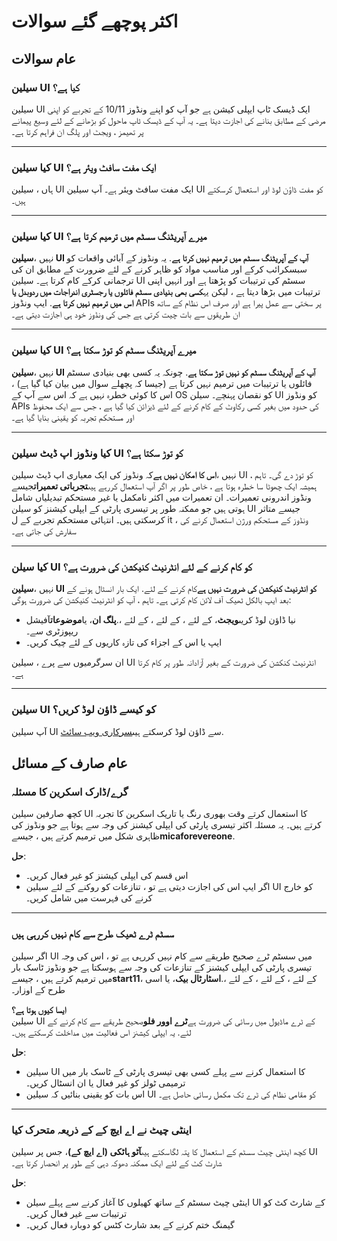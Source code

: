 # **اکثر پوچھے گئے سوالات**

## **عام سوالات**

### **سیلین UI کیا ہے؟**

سیلین UI ایک ڈیسک ٹاپ ایپلی کیشن ہے جو آپ کو اپنے ونڈوز 10/11 کے تجربے کو اپنی مرضی کے مطابق بنانے کی اجازت دیتا ہے۔ یہ آپ کے ڈیسک ٹاپ ماحول کو بڑھانے کے لئے وسیع پیمانے پر تھیمز ، ویجٹ اور پلگ ان فراہم کرتا ہے۔

***

### **کیا سیلین UI ایک مفت سافٹ ویئر ہے؟**

ہاں ، سیلین UI ایک مفت سافٹ ویئر ہے۔ آپ سیلین UI کو مفت ڈاؤن لوڈ اور استعمال کرسکتے ہیں۔

***

### **کیا سیلین UI میرے آپریٹنگ سسٹم میں ترمیم کرتا ہے؟**

نہیں ،**سیلین UI آپ کے آپریٹنگ سسٹم میں ترمیم نہیں کرتا ہے**. یہ ونڈوز کے آبائی واقعات کو سبسکرائب کرکے اور مناسب مواد کو ظاہر کرنے کے لئے ضرورت کے مطابق ان کی ترجمانی کرکے کام کرتا ہے۔ سیلین UI سسٹم کی ترتیبات کو پڑھتا ہے اور انہیں اپنی ترتیبات میں بڑھا دیتا ہے ، لیکن یہ**کسی بھی بنیادی سسٹم فائلوں یا رجسٹری اندراجات میں ردوبدل یا اس میں ترمیم نہیں کرتا ہے**. ایپ ونڈوز APIs پر سختی سے عمل پیرا ہے اور صرف اس نظام کے ساتھ ان طریقوں سے بات چیت کرتی ہے جس کی ونڈوز خود ہی اجازت دیتی ہے۔

***

### **کیا سیلین UI میرے آپریٹنگ سسٹم کو توڑ سکتا ہے؟**

نہیں ،**سیلین UI آپ کے آپریٹنگ سسٹم کو نہیں توڑ سکتا ہے**. چونکہ یہ کسی بھی بنیادی سسٹم فائلوں یا ترتیبات میں ترمیم نہیں کرتا ہے (جیسا کہ پچھلے سوال میں بیان کیا گیا ہے) ، اس کا کوئی خطرہ نہیں ہے کہ اس سے آپ کے OS کو نقصان پہنچے۔ سیلن UI کو ونڈوز APIs کی حدود میں بغیر کسی رکاوٹ کے کام کرنے کے لئے ڈیزائن کیا گیا ہے ، جس سے ایک محفوظ اور مستحکم تجربہ کو یقینی بنایا گیا ہے۔

***

### **کیا ونڈوز اپ ڈیٹ سیلین UI کو توڑ سکتا ہے؟**

نہیں ،**اس کا امکان نہیں ہے**کہ ونڈوز کی ایک معیاری اپ ڈیٹ سیلین UI کو توڑ دے گی۔ تاہم ، ہمیشہ ایک چھوٹا سا خطرہ ہوتا ہے ، خاص طور پر اگر آپ استعمال کررہے ہیں**تجرباتی تعمیرات**جیسے ونڈوز اندرونی تعمیرات۔ ان تعمیرات میں اکثر نامکمل یا غیر مستحکم تبدیلیاں شامل ہوتی ہیں جو ممکنہ طور پر تیسری پارٹی کے ایپلی کیشنز کو سیلن UI جیسے متاثر کرسکتی ہیں۔ انتہائی مستحکم تجربے کے ل it ، ونڈوز کے مستحکم ورژن استعمال کرنے کی سفارش کی جاتی ہے۔

***

### **کیا سیلن UI کو کام کرنے کے لئے انٹرنیٹ کنیکشن کی ضرورت ہے؟**

نہیں ،**سیلین UI کو انٹرنیٹ کنیکشن کی ضرورت نہیں ہے**کام کرنے کے لئے. ایک بار انسٹال ہونے کے بعد ایپ بالکل ٹھیک آف لائن کام کرتی ہے۔ تاہم ، آپ کو انٹرنیٹ کنیکشن کی ضرورت ہوگی:

* نیا ڈاؤن لوڈ کریں**ویجٹ**، کے لئے ، کے لئے ، کے لئے ،.**پلگ ان**، یا**موضوعات**آفیشل ریپوزٹری سے۔
* ایپ یا اس کے اجزاء کی تازہ کاریوں کے لئے چیک کریں۔

ان سرگرمیوں سے پرے ، سیلین UI انٹرنیٹ کنکشن کی ضرورت کے بغیر آزادانہ طور پر کام کرتا ہے۔

***

### **سیلین UI کو کیسے ڈاؤن لوڈ کریں؟**

آپ سیلین UI سے ڈاؤن لوڈ کرسکتے ہیں[سرکاری ویب سائٹ](https://seelen.io).

## **عام صارف کے مسائل**

### **گرے/ڈارک اسکرین کا مسئلہ**

کچھ صارفین سیلین UI کا استعمال کرتے وقت بھوری رنگ یا تاریک اسکرین کا تجربہ کرتے ہیں۔ یہ مسئلہ اکثر تیسری پارٹی کی ایپلی کیشنز کی وجہ سے ہوتا ہے جو ونڈوز کی ظاہری شکل میں ترمیم کرتے ہیں ، جیسے**micaforevereone**.

**حل**:

* اس قسم کی ایپلی کیشنز کو غیر فعال کریں۔
* اگر ایپ اس کی اجازت دیتی ہے تو ، تنازعات کو روکنے کے لئے سیلین UI کو خارج کرنے کی فہرست میں شامل کریں۔

***

### **سسٹم ٹرے ٹھیک طرح سے کام نہیں کررہی ہیں**

اگر سیلین UI میں سسٹم ٹرے صحیح طریقے سے کام نہیں کررہی ہے تو ، اس کی وجہ تیسری پارٹی کی ایپلی کیشنز کے تنازعات کی وجہ سے ہوسکتا ہے جو ونڈوز ٹاسک بار میں ترمیم کرتے ہیں ، جیسے**start11**، کے لئے ، کے لئے ، کے لئے ،.**اسٹارٹال بیک**، یا اسی طرح کے اوزار۔

**ایسا کیوں ہوتا ہے؟**\
سیلین UI کے ٹرے ماڈیول میں رسائی کی ضرورت ہے**ٹرے اوور فلو**صحیح طریقے سے کام کرنے کے لئے. یہ ایپلی کیشنز اس فعالیت میں مداخلت کرسکتے ہیں۔

**حل**:

* سیلین UI کا استعمال کرنے سے پہلے کسی بھی تیسری پارٹی کے ٹاسک بار میں ترمیمی ٹولز کو غیر فعال یا ان انسٹال کریں۔
* اس بات کو یقینی بنائیں کہ سیلین UI کو مقامی نظام کی ٹرے تک مکمل رسائی حاصل ہے۔

***

### **اینٹی چیٹ نے اے ایچ کے کے ذریعہ متحرک کیا**

کچھ اینٹی چیٹ سسٹم کے استعمال کا پتہ لگاسکتے ہیں**آٹو ہاٹکی (اے ایچ کے)**، جس پر سیلین UI شارٹ کٹ کے لئے ایک ممکنہ دھوکہ دہی کے طور پر انحصار کرتا ہے۔

**حل**:

* اینٹی چیٹ سسٹم کے ساتھ کھیلوں کا آغاز کرنے سے پہلے سیلن UI کے شارٹ کٹ کو ترتیبات سے غیر فعال کریں۔
* گیمنگ ختم کرنے کے بعد شارٹ کٹس کو دوبارہ فعال کریں۔
